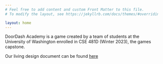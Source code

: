 ```yaml
---
# Feel free to add content and custom Front Matter to this file.
# To modify the layout, see https://jekyllrb.com/docs/themes/#overriding-theme-defaults

layout: home
---
```


DoorDash Academy is a game created by a team of students
  at the University of Washington enrolled in CSE 481D (Winter 2023),
  the games capstone.

Our living design document can be found [here](https://docs.google.com/document/d/1w_6o9TLWrfCNzRPtxnm4JKmMGrYXpXqhbgruODkqGtI/edit)
